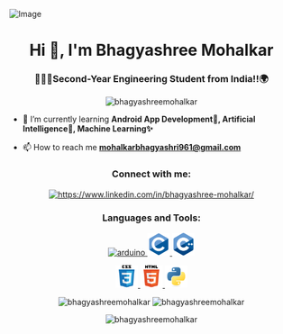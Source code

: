 ![Image](https://github.com/user-attachments/assets/61eefa96-95ed-4f7c-970f-b474cd01c84a)
<h1 align="center">Hi 👋, I'm Bhagyashree Mohalkar</h1>
<h3 align="center">👩🏽‍💻Second-Year Engineering Student from India!!🌍</h3>

<p align="center"> <img src="https://komarev.com/ghpvc/?username=bhagyashreemohalkar&label=Profile%20views&color=0e75b6&style=flat" alt="bhagyashreemohalkar" /> </p>

- 🌱 I’m currently learning **Android App Development📱, Artificial Intelligence🤖, Machine Learning✨**

- 📫 How to reach me **mohalkarbhagyashri961@gmail.com**

<h3 align="center">Connect with me:</h3>
<p align="center">
<a href="[https://linkedin.com/in/https://www.linkedin.com/in/bhagyashree-mohalkar/](https://www.linkedin.com/in/bhagyashree-mohalkar/)" target="blank"><img align="center" src="https://raw.githubusercontent.com/rahuldkjain/github-profile-readme-generator/master/src/images/icons/Social/linked-in-alt.svg" alt="https://www.linkedin.com/in/bhagyashree-mohalkar/" height="30" width="40" /></a>
</p>

<h3 align="center">Languages and Tools:</h3>
<p align="center"> 
  <a href="https://www.arduino.cc/" target="_blank" rel="noreferrer"> <img src="https://cdn.worldvectorlogo.com/logos/arduino-1.svg" alt="arduino" width="40" height="40"/> </a> 
  <a href="https://www.cprogramming.com/" target="_blank" rel="noreferrer"> <img src="https://raw.githubusercontent.com/devicons/devicon/master/icons/c/c-original.svg" alt="c" width="40" height="40"/> </a> 
  <a href="https://www.w3schools.com/cpp/" target="_blank" rel="noreferrer"> <img src="https://raw.githubusercontent.com/devicons/devicon/master/icons/cplusplus/cplusplus-original.svg" alt="cplusplus" width="40" height="40"/> </a> 
</p>
<p align="center">
  <a href="https://www.w3schools.com/css/" target="_blank" rel="noreferrer"> <img src="https://raw.githubusercontent.com/devicons/devicon/master/icons/css3/css3-original-wordmark.svg" alt="css3" width="40" height="40"/> </a>
  <a href="https://www.w3.org/html/" target="_blank" rel="noreferrer"> <img src="https://raw.githubusercontent.com/devicons/devicon/master/icons/html5/html5-original-wordmark.svg" alt="html5" width="40" height="40"/> </a>
  <a href="https://www.python.org" target="_blank" rel="noreferrer"> <img src="https://raw.githubusercontent.com/devicons/devicon/master/icons/python/python-original.svg" alt="python" width="40" height="40"/> </a>
</p>

<p align="center">
  <img src="https://github-readme-stats.vercel.app/api/top-langs?username=bhagyashreemohalkar&show_icons=true&locale=en&layout=compact" alt="bhagyashreemohalkar" />
  <img src="https://github-readme-stats.vercel.app/api?username=bhagyashreemohalkar&show_icons=true&locale=en" alt="bhagyashreemohalkar" />
</p>

<p align="center">
  <img src="https://github-readme-streak-stats.herokuapp.com/?user=bhagyashreemohalkar&" alt="bhagyashreemohalkar" />
</p>
